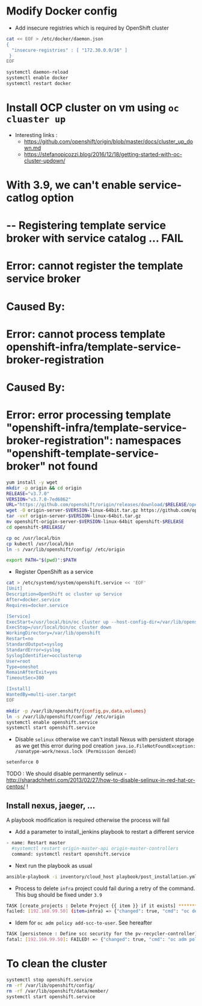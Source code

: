 # Modify Docker config

- Add insecure registries which is required by OpenShift cluster

```bash
cat << EOF > /etc/docker/daemon.json
{
  "insecure-registries" : [ "172.30.0.0/16" ]
 }
EOF

systemctl daemon-reload
systemctl enable docker
systemctl restart docker
```

# Install OCP cluster on vm using `oc cluaster up`

- Interesting links :
  - https://github.com/openshift/origin/blob/master/docs/cluster_up_down.md
  - https://stefanopicozzi.blog/2016/12/18/getting-started-with-oc-cluster-updown/

# With 3.9, we can't enable service-catlog option
# -- Registering template service broker with service catalog ... FAIL
#  Error: cannot register the template service broker
#  Caused By:
#    Error: cannot process template openshift-infra/template-service-broker-registration
#    Caused By:
#      Error: error processing template "openshift-infra/template-service-broker-registration": namespaces "openshift-template-service-broker" not found


```bash
yum install -y wget
mkdir -p origin && cd origin
RELEASE="v3.7.0"
VERSION="v3.7.0-7ed6862"
URL="https://github.com/openshift/origin/releases/download/$RELEASE/openshift-origin-server-$VERSION-linux-64bit.tar.gz"
wget -O origin-server-$VERSION-linux-64bit.tar.gz https://github.com/openshift/origin/releases/download/$RELEASE/openshift-origin-server-$VERSION-linux-64bit.tar.gz
tar -vxf origin-server-$VERSION-linux-64bit.tar.gz
mv openshift-origin-server-$VERSION-linux-64bit openshift-$RELEASE
cd openshift-$RELEASE/

cp oc /usr/local/bin
cp kubectl /usr/local/bin
ln -s /var/lib/openshift/config/ /etc/origin

export PATH="$(pwd)":$PATH
```

- Register OpenShift as a service

```bash
cat > /etc/systemd/system/openshift.service << 'EOF'
[Unit]
Description=OpenShift oc cluster up Service
After=docker.service
Requires=docker.service

[Service]
ExecStart=/usr/local/bin/oc cluster up --host-config-dir=/var/lib/openshift/config --host-data-dir=/var/lib/openshift/data --host-pv-dir=/tmp --host-volumes-dir=/var/lib/openshift/volumes --use-existing-config=true --public-hostname=192.168.99.50 --routing-suffix=192.168.99.50.nip.io --loglevel=1
ExecStop=/usr/local/bin/oc cluster down
WorkingDirectory=/var/lib/openshift
Restart=no
StandardOutput=syslog
StandardError=syslog
SyslogIdentifier=occlusterup
User=root
Type=oneshot
RemainAfterExit=yes
TimeoutSec=300

[Install]
WantedBy=multi-user.target
EOF

mkdir -p /var/lib/openshift/{config,pv,data,volumes}
ln -s /var/lib/openshift/config/ /etc/origin
systemctl enable openshift.service
systemctl start openshift.service
```

- Disable `selinux` otherwise we can't install Nexus with persistent storage as we get this error during pod creation `java.io.FileNotFoundException: /sonatype-work/nexus.lock (Permission denied)`
```bash
setenforce 0
```
TODO : We should disable permanently selinux - http://sharadchhetri.com/2013/02/27/how-to-disable-selinux-in-red-hat-or-centos/ !

## Install nexus, jaeger, ...

A playbook modification is required otherwise the process will fail

- Add a parameter to install_jenkins playbook to restart a different service
```bash
- name: Restart master
  #systemctl restart origin-master-api origin-master-controllers
  command: systemctl restart openshift.service
```

- Next run the playbook as usual
```bash
ansible-playbook -i inventory/cloud_host playbook/post_installation.yml -e openshift_node=masters 
```

- Process to delete `infra` project could fail during a retry of the command. This bug should be fixed under `3.9`
```bash
TASK [create_projects : Delete Project {{ item }} if it exists] **************************************************************************************************************************************************************************************
failed: [192.168.99.50] (item=infra) => {"changed": true, "cmd": "oc delete project infra --ignore-not-found=true --force --now", "delta": "0:00:00.269344", "end": "2018-03-20 10:48:38.845692", "item": "infra", "msg": "non-zero return code", "rc": 1, "start": "2018-03-20 10:48:38.576348", "stderr": "Error from server (Conflict): Operation cannot be fulfilled on namespaces \"infra\": The system is ensuring all content is removed from this namespace.  Upon completion, this namespace will automatically be purged by the system.", "stderr_lines": ["Error from server (Conflict): Operation cannot be fulfilled on namespaces \"infra\": The system is ensuring all content is removed from this namespace.  Upon completion, this namespace will automatically be purged by the system."], "stdout": "", "stdout_lines": []}
```

- Idem for `oc adm policy add-scc-to-user`. See hereafter

```bash
TASK [persistence : Define scc security for the pv-recycler-controller] ******************************************************************************************************************************************************************************
fatal: [192.168.99.50]: FAILED! => {"changed": true, "cmd": "oc adm policy add-scc-to-user hostmount-anyuid system:serviceaccount:openshift-infra:pv-recycler-controller\n oc create -f /tmp/sa-pv-recyler-controller.yml", "delta": "0:00:00.507241", "end": "2018-03-20 10:50:04.263525", "msg": "non-zero return code", "rc": 1, "start": "2018-03-20 10:50:03.756284", "stderr": "Error from server (Forbidden): error when creating \"/tmp/sa-pv-recyler-controller.yml\": serviceaccounts \"pv-recycler-controller\" is forbidden: unable to create new content in namespace infra because it is being terminated.", "stderr_lines": ["Error from server (Forbidden): error when creating \"/tmp/sa-pv-recyler-controller.yml\": serviceaccounts \"pv-recycler-controller\" is forbidden: unable to create new content in namespace infra because it is being terminated."], "stdout": "scc \"hostmount-anyuid\" added to: [\"system:serviceaccount:openshift-infra:pv-recycler-controller\"]", "stdout_lines": ["scc \"hostmount-anyuid\" added to: [\"system:serviceaccount:openshift-infra:pv-recycler-controller\"]"]}
```

# To clean the cluster

```bash
systemctl stop openshift.service
rm -rf /var/lib/openshift/config/
rm -rf /var/lib/openshift/data/member/
systemctl start openshift.service
```